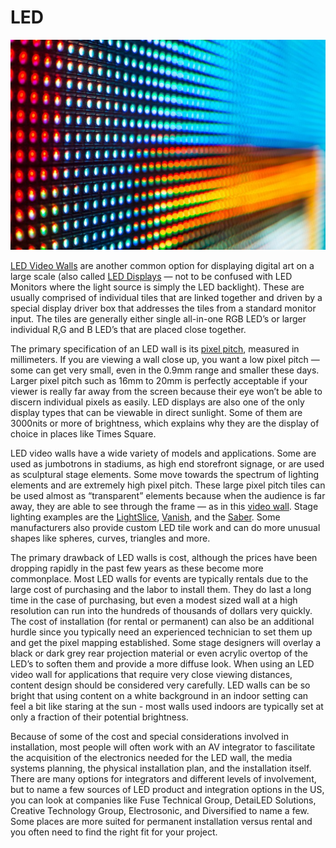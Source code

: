 # LED

![Image Source](../.gitbook/assets/1cfgXp4UTSxhitHAUKvxIig.jpeg)

[LED Video Walls](http://pixelflexled.com/led-university/) are another common option for displaying digital art on a large scale (also called [LED Displays](https://en.wikipedia.org/wiki/LED\_display) — not to be confused with LED Monitors where the light source is simply the LED backlight). These are usually comprised of individual tiles that are linked together and driven by a special display driver box that addresses the tiles from a standard monitor input. The tiles are generally either single all-in-one RGB LED’s or larger individual R,G and B LED’s that are placed close together.&#x20;

The primary specification of an LED wall is its [pixel pitch](https://www.dgicommunications.com/what-is-pixel-pitch/), measured in millimeters. If you are viewing a wall close up, you want a low pixel pitch — some can get very small, even in the 0.9mm range and smaller these days. Larger pixel pitch such as 16mm to 20mm is perfectly acceptable if your viewer is really far away from the screen because their eye won’t be able to discern individual pixels as easily. LED displays are also one of the only display types that can be viewable in direct sunlight. Some of them are 3000nits or more of brightness, which explains why they are the display of choice in places like Times Square.

LED video walls have a wide variety of models and applications. Some are used as jumbotrons in stadiums, as high end storefront signage, or are used as sculptural stage elements. Some move towards the spectrum of lighting elements and are extremely high pixel pitch. These large pixel pitch tiles can be used almost as “transparent” elements because when the audience is far away, they are able to see through the frame — as in this [video wall](https://vimeo.com/143733724). Stage lighting examples are the [LightSlice](https://lmg.net/technology/lightslice/), [Vanish](https://lmg.net/technology/vanish-25-mm/), and the [Saber](http://www.upstaging.com/saber/). Some manufacturers also provide custom LED tile work and can do more unusual shapes like spheres, curves, triangles and more.

The primary drawback of LED walls is cost, although the prices have been dropping rapidly in the past few years as these become more commonplace. Most LED walls for events are typically rentals due to the large cost of purchasing and the labor to install them. They do last a long time in the case of purchasing, but even a modest sized wall at a high resolution can run into the hundreds of thousands of dollars very quickly. The cost of installation (for rental or permanent) can also be an additional hurdle since you typically need an experienced technician to set them up and get the pixel mapping established. Some stage designers will overlay a black or dark grey rear projection material or even acrylic overtop of the LED’s to soften them and provide a more diffuse look. When using an LED video wall for applications that require very close viewing distances, content design should be considered very carefully. LED walls can be so bright that using content on a white background in an indoor setting can feel a bit like staring at the sun - most walls used indoors are typically set at only a fraction of their potential brightness.

Because of some of the cost and special considerations involved in installation, most people will often work with an AV integrator to fascilitate the acquisition of the electronics needed for the LED wall, the media systems planning, the physical installation plan, and the installation itself. There are many options for integrators and different levels of involvement, but to name a few sources of LED product and integration options in the US, you can look at companies like Fuse Technical Group, DetaiLED Solutions, Creative Technology Group, Electrosonic, and Diversified to name a few. Some places are more suited for permanent installation versus rental and you often need to find the right fit for your project.
